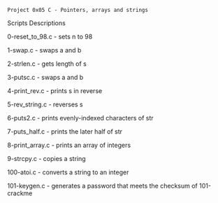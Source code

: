 	Project 0x05 C - Pointers, arrays and strings

Scripts Descriptions

0-reset_to_98.c - sets n to 98

1-swap.c - swaps a and b

2-strlen.c - gets length of s

3-putsc.c - swaps a and b

4-print_rev.c - prints s in reverse

5-rev_string.c - reverses s

6-puts2.c - prints evenly-indexed characters of str

7-puts_half.c - prints the later half of str

8-print_array.c - prints an array of integers

9-strcpy.c - copies a string

100-atoi.c - converts a string to an integer

101-keygen.c - generates a password that meets the checksum of 101-crackme
